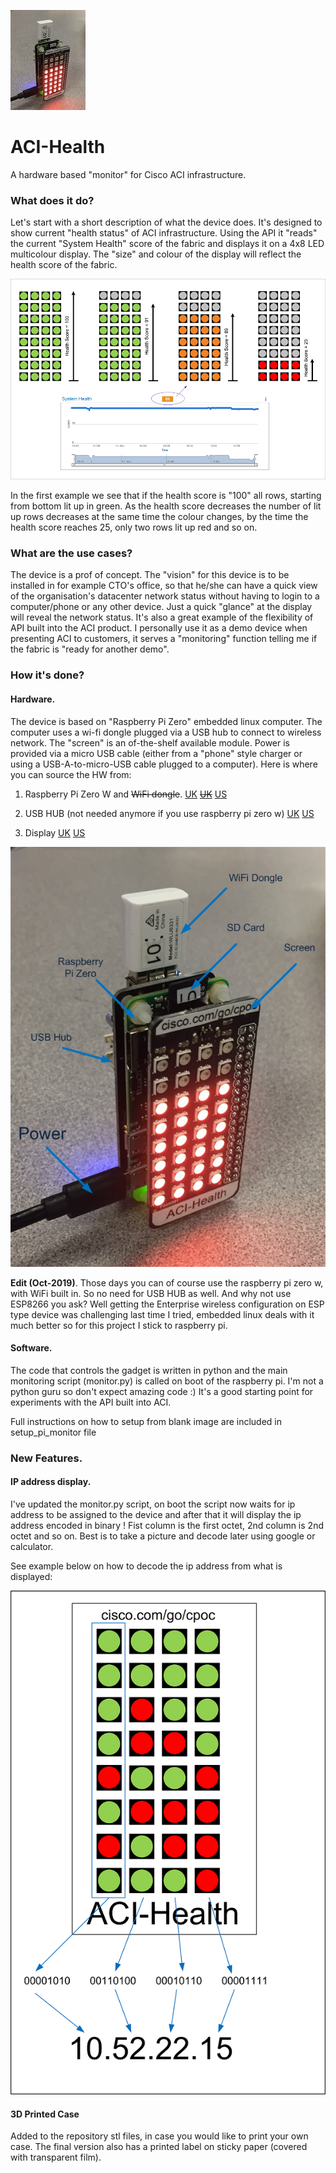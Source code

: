 ![alt text](https://github.com/Kris-Sekula/ACI-Health/blob/master/hw_small.jpg "Health Score Display")

# ACI-Health
A hardware based "monitor" for Cisco ACI infrastructure.

### What does it do?
 Let's start with a short description of what the device does. It's designed to show current "health status" of ACI infrastructure. Using the API it "reads" the current "System Health" score of the fabric and displays it on a 4x8 LED multicolour display. The "size" and colour of the display will reflect the health score of the fabric.

![alt text](https://github.com/Kris-Sekula/ACI-Health/blob/master/display.png "Health Score Display")
 
 In the first example we see that if the health score is "100" all rows, starting from bottom lit up in green. As the health score decreases the number of lit up rows decreases at the same time the colour changes, by the time the health score reaches 25, only two rows lit up red and so on.

### What are the use cases? 
 The device is a prof of concept. The "vision" for this device is to be installed in for example CTO's office, so that he/she can have a quick view of the organisation's datacenter network status without having to login to a computer/phone or any other device. Just a quick "glance" at the display will reveal the network status.
 It's also a great example of the flexibility of API built into the ACI product. I personally use it as a demo device when presenting ACI to customers, it serves a "monitoring" function telling me if the fabric is "ready for another demo".
     
### How it's done?

#### Hardware.
 The device is based on "Raspberry Pi Zero" embedded linux computer. The computer uses a wi-fi dongle plugged via a USB hub to connect to wireless network. The "screen" is an of-the-shelf available module. Power is provided via a micro USB cable (either from a "phone" style charger or using a USB-A-to-micro-USB cable plugged to a computer).
Here is where you can source the HW from:

1. Raspberry Pi Zero W and ~~WiFi dongle~~.
[UK](https://shop.pimoroni.com/products/raspberry-pi-zero-w)
~~[UK](https://shop.pimoroni.com/products/raspberry-pi-zero)~~
[US](https://www.adafruit.com/products/2817)

2. USB HUB (not needed anymore if you use raspberry pi zero w)
[UK](https://thepihut.com/products/zero4u-4-port-usb-hub-for-raspberry-pi-zero?variant=18768521796)
[US](https://www.adafruit.com/product/3298)

3. Display
[UK](https://shop.pimoroni.com/products/unicorn-phat)
[US](https://www.adafruit.com/product/3181)

![alt text](https://github.com/Kris-Sekula/ACI-Health/blob/master/hw.png "Hardware details")

**Edit (Oct-2019)**. Those days you can of course use the raspberry pi zero w, with WiFi built in. So no need for USB HUB as well.
And why not use ESP8266 you ask? Well getting the Enterprise wireless configuration on ESP type device was challenging last time I tried, embedded linux deals with it much better so for this project I stick to raspberry pi.

#### Software.
 The code that controls the gadget is written in python and the main monitoring script (monitor.py) is called on boot of the raspberry pi. I'm not a python guru so don't expect amazing code :) It's a good starting point for experiments with the API built into ACI.
 
Full instructions on how to setup from blank image are included in setup_pi_monitor file

### New Features.

#### IP address display.
 I've updated the monitor.py script, on boot the script now waits for ip address to be assigned to the device and after that it will display the ip address encoded in binary !  Fist column is the first octet, 2nd column is 2nd octet and so on. Best is to take a picture and decode later using google or calculator.
 
See example below on how to decode the ip address from what is displayed:

![alt text](https://github.com/Kris-Sekula/ACI-Health/blob/master/Scores_IP_small.png "What is my IP?")

#### 3D Printed Case
 Added to the repository stl files, in case you would like to print your own case. The final version also has a printed label on sticky paper (covered with transparent film).
